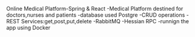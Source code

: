 Online Medical Platform-Spring & React
-Medical Platform destined for doctors,nurses and patients
-database used Postgre
-CRUD operations
-REST Services:get,post,put,delete
-RabbitMQ
-Hessian RPC
-runnign the app using Docker

